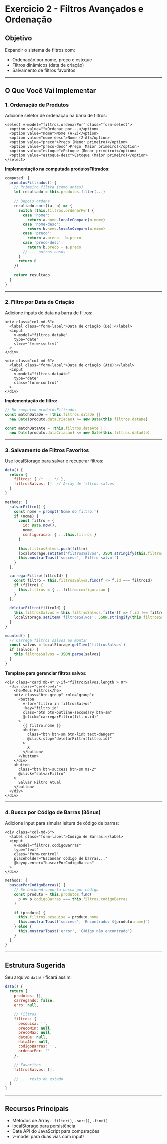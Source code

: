 # Exercicio 2 - Filtros Avançados e Ordenação

## Objetivo

Expandir o sistema de filtros com:
- Ordenação por nome, preço e estoque
- Filtros dinâmicos (data de criação)
- Salvamento de filtros favoritos

---

## O Que Você Vai Implementar

### 1. Ordenação de Produtos

Adicione seletor de ordenação na barra de filtros:

```vue
<select v-model="filtros.ordenarPor" class="form-select">
  <option value="">Ordenar por...</option>
  <option value="nome">Nome (A-Z)</option>
  <option value="nome-desc">Nome (Z-A)</option>
  <option value="preco">Preço (Menor primeiro)</option>
  <option value="preco-desc">Preço (Maior primeiro)</option>
  <option value="estoque">Estoque (Menor primeiro)</option>
  <option value="estoque-desc">Estoque (Maior primeiro)</option>
</select>
```

**Implementação na computada produtosFiltrados:**

```javascript
computed: {
  produtosFiltrados() {
    // Primeiro filtra (como antes)
    let resultado = this.produtos.filter(...)
    
    // Depois ordena
    resultado.sort((a, b) => {
      switch (this.filtros.ordenarPor) {
        case 'nome':
          return a.nome.localeCompare(b.nome)
        case 'nome-desc':
          return b.nome.localeCompare(a.nome)
        case 'preco':
          return a.preco - b.preco
        case 'preco-desc':
          return b.preco - a.preco
        // ... outros casos
      }
      return 0
    })
    
    return resultado
  }
}
```

---

### 2. Filtro por Data de Criação

Adicione inputs de data na barra de filtros:

```vue
<div class="col-md-6">
  <label class="form-label">Data de criação (De):</label>
  <input 
    v-model="filtros.dataDe"
    type="date"
    class="form-control"
  >
</div>

<div class="col-md-6">
  <label class="form-label">Data de criação (Até):</label>
  <input 
    v-model="filtros.dataAte"
    type="date"
    class="form-control"
  >
</div>
```

**Implementação do filtro:**

```javascript
// No computed produtosFiltrados
const matchDataDe = !this.filtros.dataDe || 
  new Date(produto.dataCriacao) >= new Date(this.filtros.dataDe)

const matchDataAte = !this.filtros.dataAte || 
  new Date(produto.dataCriacao) <= new Date(this.filtros.dataAte)
```

---

### 3. Salvamento de Filtros Favoritos

Use localStorage para salvar e recuperar filtros:

```javascript
data() {
  return {
    filtros: { /* ... */ },
    filtrosSalvos: []  // Array de filtros salvos
  }
}

methods: {
  salvarFiltro() {
    const nome = prompt('Nome do filtro:')
    if (nome) {
      const filtro = {
        id: Date.now(),
        nome,
        configuracao: { ...this.filtros }
      }
      
      this.filtrosSalvos.push(filtro)
      localStorage.setItem('filtrosSalvos', JSON.stringify(this.filtrosSalvos))
      this.mostrarToast('success', 'Filtro salvo!')
    }
  },

  carregarFiltro(filtroId) {
    const filtro = this.filtrosSalvos.find(f => f.id === filtroId)
    if (filtro) {
      this.filtros = { ...filtro.configuracao }
    }
  },

  deletarFiltro(filtroId) {
    this.filtrosSalvos = this.filtrosSalvos.filter(f => f.id !== filtroId)
    localStorage.setItem('filtrosSalvos', JSON.stringify(this.filtrosSalvos))
  }
}

mounted() {
  // Carrega filtros salvos ao montar
  const salvos = localStorage.getItem('filtrosSalvos')
  if (salvos) {
    this.filtrosSalvos = JSON.parse(salvos)
  }
}
```

**Template para gerenciar filtros salvos:**

```vue
<div class="card mb-4" v-if="filtrosSalvos.length > 0">
  <div class="card-body">
    <h6>Meus Filtros</h6>
    <div class="btn-group" role="group">
      <button 
        v-for="filtro in filtrosSalvos"
        :key="filtro.id"
        class="btn btn-outline-secondary btn-sm"
        @click="carregarFiltro(filtro.id)"
      >
        {{ filtro.nome }}
        <button 
          class="btn btn-sm btn-link text-danger"
          @click.stop="deletarFiltro(filtro.id)"
        >
          X
        </button>
      </button>
    </div>
    <button 
      class="btn btn-success btn-sm ms-2"
      @click="salvarFiltro"
    >
      Salvar Filtro Atual
    </button>
  </div>
</div>
```

---

### 4. Busca por Código de Barras (Bônus)

Adicione input para simular leitura de código de barras:

```vue
<div class="col-md-6">
  <label class="form-label">Código de Barras:</label>
  <input 
    v-model="filtros.codigoBarras"
    type="text"
    class="form-control"
    placeholder="Escanear código de barras..."
    @keyup.enter="buscarPorCodigoBarras"
  >
</div>
```

```javascript
methods: {
  buscarPorCodigoBarras() {
    // Se backend suporta busca por código
    const produto = this.produtos.find(
      p => p.codigoBarras === this.filtros.codigoBarras
    )
    
    if (produto) {
      this.filtros.pesquisa = produto.nome
      this.mostrarToast('success', `Encontrado: ${produto.nome}`)
    } else {
      this.mostrarToast('error', 'Código não encontrado')
    }
  }
}
```

---

## Estrutura Sugerida

Seu arquivo `data()` ficará assim:

```javascript
data() {
  return {
    produtos: [],
    carregando: false,
    erro: null,
    
    // Filtros
    filtros: {
      pesquisa: '',
      precoMin: null,
      precoMax: null,
      dataDe: null,
      dataAte: null,
      codigoBarras: '',
      ordenarPor: ''
    },
    
    // Favoritos
    filtrosSalvos: [],
    
    // ... resto do estado
  }
}
```

---

## Recursos Principais

- Métodos de Array: `.filter()`, `.sort()`, `.find()`
- localStorage para persistência
- Date API do JavaScript para comparações
- v-model para duas vias com inputs